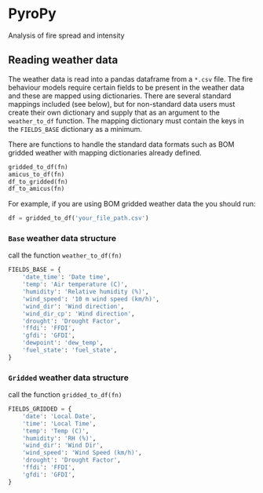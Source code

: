 # PyroPy
Analysis of fire spread and intensity

## Reading weather data
The weather data is read into a pandas dataframe from a `*.csv` file.
The fire behaviour models require certain fields to be present in the weather data and these are mapped using dictionaries.
There are several standard mappings included (see below), but for non-standard data users must create their own dictionary and supply that as an argument to the `weather_to_df` function. The mapping dictionary must contain the keys in the `FIELDS_BASE` dictionary as a minimum.

There are functions to handle the standard data formats such as BOM gridded weather with mapping dictionaries already defined.
```python
gridded_to_df(fn)
amicus_to_df(fn)
df_to_gridded(fn)
df_to_amicus(fn)
```

For example, if you are using BOM gridded weather data the you should run:
```python
df = gridded_to_df('your_file_path.csv')
```

### `Base` weather data structure
call the function `weather_to_df(fn)`
```python
FIELDS_BASE = {
    'date_time': 'Date time',
    'temp': 'Air temperature (C)',
    'humidity': 'Relative humidity (%)',
    'wind_speed': '10 m wind speed (km/h)',
    'wind_dir': 'Wind direction',
    'wind_dir_cp': 'Wind direction',
    'drought': 'Drought Factor',
    'ffdi': 'FFDI',
    'gfdi': 'GFDI',
    'dewpoint': 'dew_temp',
    'fuel_state': 'fuel_state',
}
```

### `Gridded` weather data structure
call the function `gridded_to_df(fn)`
```python
FIELDS_GRIDDED = {
    'date': 'Local Date',
    'time': 'Local Time',
    'temp': 'Temp (C)',
    'humidity': 'RH (%)',
    'wind_dir': 'Wind Dir',
    'wind_speed': 'Wind Speed (km/h)',
    'drought': 'Drought Factor',
    'ffdi': 'FFDI',
    'gfdi': 'GFDI',
}
```